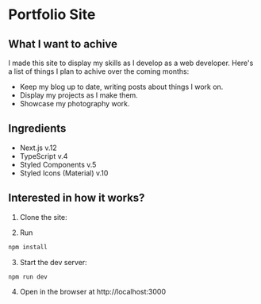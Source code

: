 # Portfolio Site

## What I want to achive

I made this site to display my skills as I develop as a web developer. Here's a list of things I plan to achive over the coming months:

- Keep my blog up to date, writing posts about things I work on.
- Display my projects as I make them.
- Showcase my photography work.

## Ingredients

- Next.js v.12
- TypeScript v.4
- Styled Components v.5
- Styled Icons (Material) v.10

## Interested in how it works?

1. Clone the site:

2. Run

```bash
npm install
```

3. Start the dev server:

```bash
npm run dev
```

4. Open in the browser at http://localhost:3000
